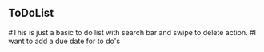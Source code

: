 ## ToDoList

#This is just a basic to do list with search bar and swipe to delete action.
#I want to add a due date for to do's
